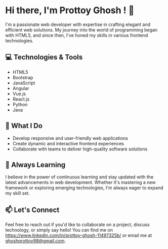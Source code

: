 
# Hi there, I'm Prottoy Ghosh ! 👋

I'm a passionate web developer with expertise in crafting elegant and efficient web solutions. My journey into the world of programming began with HTML5, and since then, I've honed my skills in various frontend technologies.

## 💻 Technologies & Tools
- HTML5
- Bootstrap
- JavaScript
- Angular
- Vue.js
- React.js
- Python
- Java

## 🚀 What I Do
- Develop responsive and user-friendly web applications
- Create dynamic and interactive frontend experiences
- Collaborate with teams to deliver high-quality software solutions

## 🌱 Always Learning
I believe in the power of continuous learning and stay updated with the latest advancements in web development. Whether it's mastering a new framework or exploring emerging technologies, I'm always eager to expand my skill set.

## 📫 Let's Connect
Feel free to reach out if you'd like to collaborate on a project, discuss technology, or simply say hello! You can find me on https://www.linkedin.com/in/prottoy-ghosh-11497325b/ or email me at ghoshprottoy98@gmail.com.
